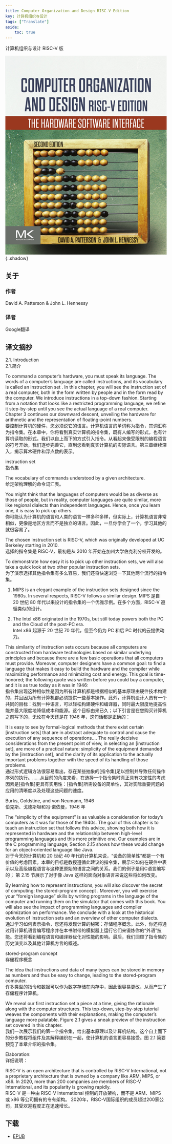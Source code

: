 ```yaml
---
title: Computer Organization and Design RISC-V Edition
key: 计算机组织与设计
tags: ["Translate"]
aside:
    toc: true
---
```


计算机组织与设计 RISC-V 版 <!--more-->

![Image](../../assets/images/Translator/Computer%20Organization%20and%20Design%20RISC-V%20Edition_%20The%20Hardware%20Software%20Interface.jpeg){:.shadow}

## 关于

### 作者

David A. Patterson & John L. Hennessy

### 译者

Google翻译

## 译文摘抄

2.1. Introduction\
2.1.简介

To command a computer’s hardware, you must speak its language. The words of a computer’s language are called instructions, and its vocabulary is called an instruction set . In this chapter, you will see the instruction set of a real computer, both in the form written by people and in the form read by the computer. We introduce instructions in a top-down fashion. Starting from a notation that looks like a restricted programming language, we refine it step-by-step until you see the actual language of a real computer. Chapter 3 continues our downward descent, unveiling the hardware for arithmetic and the representation of floating-point numbers.\
要控制计算机的硬件，您必须说它的语言。计算机语言的单词称为指令，其词汇称为指令集。在本章中，你将看到真实计算机的指令集，既有人编写的形式，也有计算机读取的形式。我们以自上而下的方式引入指令。从看起来像受限制的编程语言的符号开始，我们逐步完善它，直到您看到真实计算机的实际语言。第三章继续深入，揭示算术硬件和浮点数的表示。

instruction set\
指令集

The vocabulary of commands understood by a given architecture.\
给定架构理解的命令词汇表。

You might think that the languages of computers would be as diverse as those of people, but in reality, computer languages are quite similar, more like regional dialects than independent languages. Hence, once you learn one, it is easy to pick up others.\
你可能认为计算机的语言和人类的语言一样多种多样，但实际上，计算机语言非常相似，更像是地区方言而不是独立的语言。因此，一旦你学会了一个，学习其他的就很容易了。

The chosen instruction set is RISC-V, which was originally developed at UC Berkeley starting in 2010.\
选择的指令集是 RISC-V，最初是从 2010 年开始在加州大学伯克利分校开发的。

To demonstrate how easy it is to pick up other instruction sets, we will also take a quick look at two other popular instruction sets.\
为了演示选择其他指令集有多么容易，我们还将快速浏览一下其他两个流行的指令集。

1. MIPS is an elegant example of the instruction sets designed since the 1980s. In several respects, RISC-V follows a similar design.
MIPS 是自 20 世纪 80 年代以来设计的指令集的一个优雅示例。在多个方面，RISC-V 遵循类似的设计。

2. The Intel x86 originated in the 1970s, but still today powers both the PC and the Cloud of the post-PC era.\
Intel x86 起源于 20 世纪 70 年代，但至今仍为 PC 和后 PC 时代的云提供动力。

This similarity of instruction sets occurs because all computers are constructed from hardware technologies based on similar underlying principles and because there are a few basic operations that all computers must provide. Moreover, computer designers have a common goal: to find a language that makes it easy to build the hardware and the compiler while maximizing performance and minimizing cost and energy. This goal is time-honored; the following quote was written before you could buy a computer, and it is as true today as it was in 1946:\
指令集出现这种相似性是因为所有计算机都是根据相似的基本原理由硬件技术构建的，并且因为所有计算机都必须提供一些基本操作。此外，计算机设计人员有一个共同的目标：找到一种语言，可以轻松构建硬件和编译器，同时最大限度地提高性能并最大限度地降低成本和能源。这个目标由来已久；以下引言是在您购买计算机之前写下的，无论在今天还是在 1946 年，这句话都是正确的：

It is easy to see by formal-logical methods that there exist certain [instruction sets] that are in abstract adequate to control and cause the execution of any sequence of operations.… The really decisive considerations from the present point of view, in selecting an [instruction set], are more of a practical nature: simplicity of the equipment demanded by the [instruction set], and the clarity of its application to the actually important problems together with the speed of its handling of those problems.\
通过形式逻辑方法很容易看出，存在某些抽象的[指令集]足以控制并导致任何操作序列的执行。……从目前的角度来看，在选择一个指令集时真正具有决定性的考虑因素是[指令集]更具有实用性：[指令集]所需设备的简单性，其对实际重要问题的应用的清晰度以及处理这些问题的速度。

Burks, Goldstine, and von Neumann, 1946\
伯克斯、戈德斯坦和冯·诺依曼，1946 年

The “simplicity of the equipment” is as valuable a consideration for today’s computers as it was for those of the 1940s. The goal of this chapter is to teach an instruction set that follows this advice, showing both how it is represented in hardware and the relationship between high-level programming languages and this more primitive one. Our examples are in the C programming language;   Section 2.15 shows how these would change for an object-oriented language like Java.\
对于今天的计算机和 20 世纪 40 年代的计算机来说，“设备的简单性”都是一个有价值的考虑因素。本章的目标是教授遵循此建议的指令集，展示它如何在硬件中表示以及高级编程语言与这种更原始的语言之间的关系。我们的例子是用C语言编写的；  第 2.15 节展示了对于像 Java 这样的面向对象语言来说这些将如何改变。

By learning how to represent instructions, you will also discover the secret of computing: the stored-program concept . Moreover, you will exercise your “foreign language” skills by writing programs in the language of the computer and running them on the simulator that comes with this book. You will also see the impact of programming languages and compiler optimization on performance. We conclude with a look at the historical evolution of instruction sets and an overview of other computer dialects.\
通过学习如何表示指令，您还将发现计算的秘密：存储程序概念。此外，你还将通过用计算机语言编写程序并在本书附带的模拟器上运行它们来锻炼你的“外语”技能。您还将看到编程语言和编译器优化对性能的影响。最后，我们回顾了指令集的历史演变以及其他计算机方言的概述。

stored-program concept\
存储程序概念

The idea that instructions and data of many types can be stored in memory as numbers and thus be easy to change, leading to the stored-program computer.\
许多类型的指令和数据可以作为数字存储在内存中，因此很容易更改，从而产生了存储程序计算机。

We reveal our first instruction set a piece at a time, giving the rationale along with the computer structures. This top-down, step-by-step tutorial weaves the components with their explanations, making the computer’s language more palatable. Figure 2.1 gives a sneak preview of the instruction set covered in this chapter.\
我们一次展示我们的第一个指令集，给出基本原理以及计算机结构。这个自上而下的分步教程将组件及其解释编织在一起，使计算机的语言更容易接受。图 2.1 简要预览了本章介绍的指令集。

Elaboration:\
详细说明：

RISC-V is an open architecture that is controlled by RISC-V International, not a proprietary architecture that is owned by a company like ARM, MIPS, or x86. In 2020, more than 200 companies are members of RISC-V International, and its popularity is growing rapidly.\
RISC-V 是一种由 RISC-V International 控制的开放架构，而不是 ARM、MIPS 或 x86 等公司拥有的专有架构。 2020年，RISC-V国际组织的成员超过200家公司，其受欢迎程度正在迅速增长。

## 下载

- [EPUB](https://zuckertech-my.sharepoint.com/:u:/g/personal/jex_zuckertech_onmicrosoft_com/ES-fvihgmT1HpADlqj_pWVcBM1xFJU2xXEtgRcwH0xvvBg?e=MxjZK3)
